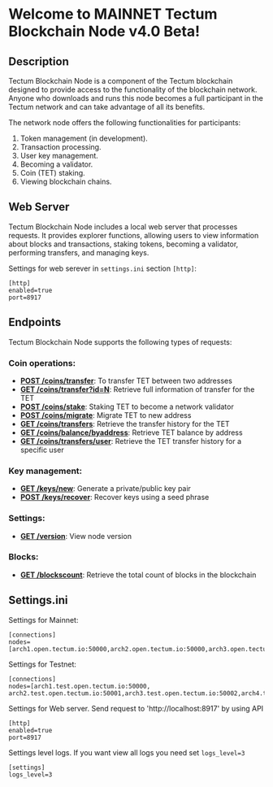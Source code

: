 # Welcome to MAINNET Tectum Blockchain Node v4.0 Beta! #

## Description ##

Tectum Blockchain Node is a component of the Tectum blockchain designed to provide access to the functionality of the blockchain network. Anyone who downloads and runs this node becomes a full participant in the Tectum network and can take advantage of all its benefits.

The network node offers the following functionalities for participants:
1. Token management (in development).
2. Transaction processing.
3. User key management.
4. Becoming a validator.
5. Coin (TET) staking.
6. Viewing blockchain chains.

## Web Server ##
Tectum Blockchain Node includes a local web server that processes requests. It provides explorer functions, allowing users to view information about blocks and transactions, staking tokens, becoming a validator, performing transfers, and managing keys.

Settings for web serever in `settings.ini` section `[http]`:

```
[http]
enabled=true
port=8917
```


## Endpoints ##

Tectum Blockchain Node supports the following types of requests:

### Coin operations: ###

-   **[POST /coins/transfer](docs/coin_operations/POST_coins_transfer.md)**: To transfer TET between two addresses
-   **[GET /coins/transfer?id=N](docs/coin_operations/GET_coins_transfers.md)**: Retrieve full information of transfer for the TET
-   **[POST /coins/stake](docs/coin_operations/POST_coins_stake.md)**: Staking TET to become a network validator
-   **[POST /coins/migrate](docs/coin_operations/POST_coins_migrate.md)**: Migrate TET to new address
-   **[GET /coins/transfers](docs/coin_operations/GET_coins_transfers.md)**: Retrieve the transfer history for the TET
-   **[GET /coins/balance/byaddress](docs/coin_operations/GET_coins_balance_byAddress.md)**: Retrieve TET balance by address
-   **[GET /coins/transfers/user](docs/coin_operations/GET_coins_transfers_user.md)**: Retrieve the TET transfer history for a specific user

### Key management: ###

-   **[GET /keys/new](docs/key_management/GET_keys_generate.md)**: Generate a private/public key pair
-   **[POST /keys/recover](docs/key_management/POST_keys_recovery.md)**: Recover keys using a seed phrase

### Settings: ###

-   **[GET /version](docs/settings/GET_version_request.md)**: View node version

### Blocks: ###

-   **[GET /blockscount](docs/blocks/GET_blocks_count.md)**: Retrieve the total count of blocks in the blockchain


## Settings.ini ##

Settings for Mainnet:

```
[connections]
nodes=[arch1.open.tectum.io:50000,arch2.open.tectum.io:50000,arch3.open.tectum.io:50000,arch4.open.tectum.io:50000,arch5.open.tectum.io:50000,arch6.open.tectum.io:50000,arch7.open.tectum.io:50000,arch8.open.tectum.io:50000,arch9.open.tectum.io:50000,arch10.open.tectum.io:50000,arch11.open.tectum.io:50000,arch12.open.tectum.io:50000]
```

Settings for Testnet:

```
[connections]
nodes=[arch1.test.open.tectum.io:50000, arch2.test.open.tectum.io:50001,arch3.test.open.tectum.io:50002,arch4.test.open.tectum.io:50003,arch5.test.open.tectum.io:50004,arch6.test.open.tectum.io:50005]

```

Settings for Web server. Send request to 'http://localhost:8917' by using API

```
[http]
enabled=true
port=8917
```

Settings level logs. If you want view all logs you need set `logs_level=3`

```
[settings]
logs_level=3
```